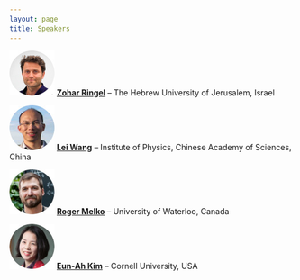 ```yaml
---
layout: page
title: Speakers
---
```



[![Zohar Ringel](img/zohar.jpg)](http://www.phys.huji.ac.il/~zohar.ringel/) [**Zohar Ringel**](http://www.phys.huji.ac.il/~zohar.ringel/) – The Hebrew University of Jerusalem, Israel

[![Lei Wang](img/lei.jpg)](http://wangleiphy.github.io/) [**Lei Wang**](http://wangleiphy.github.io/) – Institute of Physics, Chinese Academy of Sciences, China 

[![Roger Melko](img/roger.jpg)](http://www.science.uwaterloo.ca/~rgmelko/) [**Roger Melko**](http://www.science.uwaterloo.ca/~rgmelko/) – University of Waterloo, Canada

[![Eun-Ah Kim](img/eun.jpg)](https://physics.cornell.edu/eun-ah-kim) [**Eun-Ah Kim**](https://physics.cornell.edu/eun-ah-kim) – Cornell University, USA
